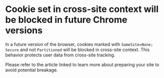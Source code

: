 # Cookie set in cross-site context will be blocked in future Chrome versions

In a future version of the browser, cookies marked with `SameSite=None; Secure` and not `Partitioned` will be blocked in cross-site context.
This behavior protects user data from cross-site tracking.

Please refer to the article linked to learn more about preparing your site to avoid potential breakage.
